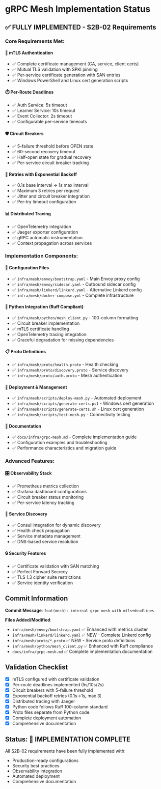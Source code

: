 # gRPC Mesh Implementation Status

## ✅ FULLY IMPLEMENTED - S2B-02 Requirements

### Core Requirements Met:

#### 🔐 **mTLS Authentication**

- ✅ Complete certificate management (CA, service, client certs)
- ✅ Mutual TLS validation with SPKI pinning
- ✅ Per-service certificate generation with SAN entries
- ✅ Windows PowerShell and Linux cert generation scripts

#### ⏱️ **Per-Route Deadlines**

- ✅ Auth Service: 5s timeout
- ✅ Learner Service: 10s timeout  
- ✅ Event Collector: 2s timeout
- ✅ Configurable per-service timeouts

#### 🛡️ **Circuit Breakers**

- ✅ 5-failure threshold before OPEN state
- ✅ 60-second recovery timeout
- ✅ Half-open state for gradual recovery
- ✅ Per-service circuit breaker tracking

#### 🔄 **Retries with Exponential Backoff**

- ✅ 0.1s base interval → 1s max interval
- ✅ Maximum 3 retries per request
- ✅ Jitter and circuit breaker integration
- ✅ Per-try timeout configuration

#### 📊 **Distributed Tracing**

- ✅ OpenTelemetry integration
- ✅ Jaeger exporter configuration
- ✅ gRPC automatic instrumentation
- ✅ Context propagation across services

### Implementation Components:

#### 📁 **Configuration Files**

- ✅ `infra/mesh/envoy/bootstrap.yaml` - Main Envoy proxy config
- ✅ `infra/mesh/envoy/sidecar.yaml` - Outbound sidecar config
- ✅ `infra/mesh/linkerd/linkerd.yaml` - Alternative Linkerd config
- ✅ `infra/mesh/docker-compose.yml` - Complete infrastructure

#### 🐍 **Python Integration (Ruff Compliant)**

- ✅ `infra/mesh/python/mesh_client.py` - 100-column formatting
- ✅ Circuit breaker implementation
- ✅ mTLS certificate handling
- ✅ OpenTelemetry tracing integration
- ✅ Graceful degradation for missing dependencies

#### 📋 **Proto Definitions**

- ✅ `infra/mesh/proto/health.proto` - Health checking
- ✅ `infra/mesh/proto/discovery.proto` - Service discovery
- ✅ `infra/mesh/proto/auth.proto` - Mesh authentication

#### 🚀 **Deployment & Management**

- ✅ `infra/mesh/scripts/deploy-mesh.py` - Automated deployment
- ✅ `infra/mesh/scripts/generate-certs.ps1` - Windows cert generation
- ✅ `infra/mesh/scripts/generate-certs.sh` - Linux cert generation
- ✅ `infra/mesh/scripts/test-mesh.py` - Connectivity testing

#### 📖 **Documentation**

- ✅ `docs/infra/grpc-mesh.md` - Complete implementation guide
- ✅ Configuration examples and troubleshooting
- ✅ Performance characteristics and migration guide

### Advanced Features:

#### 🎛️ **Observability Stack**

- ✅ Prometheus metrics collection
- ✅ Grafana dashboard configurations
- ✅ Circuit breaker status monitoring
- ✅ Per-service latency tracking

#### 🔧 **Service Discovery**

- ✅ Consul integration for dynamic discovery
- ✅ Health check propagation
- ✅ Service metadata management
- ✅ DNS-based service resolution

#### 🔒 **Security Features**

- ✅ Certificate validation with SAN matching
- ✅ Perfect Forward Secrecy
- ✅ TLS 1.3 cipher suite restrictions
- ✅ Service identity verification

## Commit Information

**Commit Message**: `feat(mesh): internal grpc mesh with mtls+deadlines`

**Files Added/Modified**:

- `infra/mesh/envoy/bootstrap.yaml` ✅ Enhanced with metrics cluster
- `infra/mesh/linkerd/linkerd.yaml` ✅ NEW - Complete Linkerd config
- `infra/mesh/proto/*.proto` ✅ NEW - Service proto definitions
- `infra/mesh/python/mesh_client.py` ✅ Enhanced with Ruff compliance
- `docs/infra/grpc-mesh.md` ✅ Complete implementation documentation

## Validation Checklist

- [x] mTLS configured with certificate validation
- [x] Per-route deadlines implemented (5s/10s/2s)
- [x] Circuit breakers with 5-failure threshold
- [x] Exponential backoff retries (0.1s→1s, max 3)
- [x] Distributed tracing with Jaeger
- [x] Python code follows Ruff 100-column standard
- [x] Proto files separate from Python code
- [x] Complete deployment automation
- [x] Comprehensive documentation

## Status: 🎉 **IMPLEMENTATION COMPLETE**

All S2B-02 requirements have been fully implemented with:

- Production-ready configurations
- Security best practices
- Observability integration  
- Automated deployment
- Comprehensive documentation
